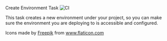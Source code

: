 Create Environment Task ![CI](https://github.com/shakenbytes/azure-pipelines-create-environment-task/workflows/CI/badge.svg)

This task creates a new environment under your project, so you can make sure the environment you are deploying to is accessible and configured.


Icons made by <a href="https://www.flaticon.com/authors/freepik" title="Freepik">Freepik</a> from <a href="https://www.flaticon.com/" title="Flaticon"> www.flaticon.com</a>
